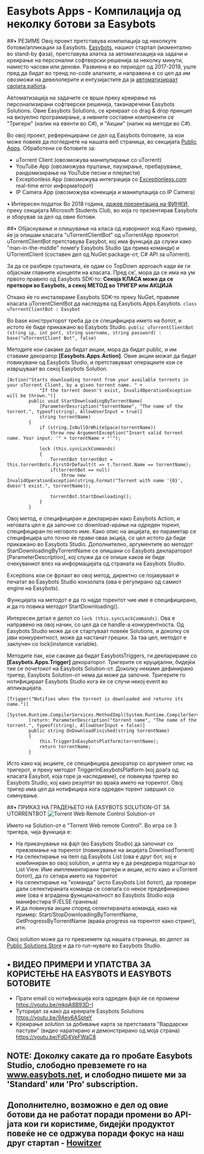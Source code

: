 # Easybots Apps - Компилација од неколку ботови за Easybots

##• РЕЗИМЕ
Овој проект претставува компилација од неколкуте ботови/апликации за Easybots.
[Easybots](https://easybots.net/Docs), нашиот стартап (моментално во stand-by фаза), претставува алатка за автоматизација на задачи и креирање на персонални софтверски
решенија за неколку минути, наместо часови или денови.
Развиена е во периодот од 2017-2019, уште пред да бидат во тренд no-code алатките, и направена е со цел да им овозможи на девелоперите
и ентузијастите да ја [автоматизираат својата работа](https://www.it.mk/polesno-avtomatizirane-na-zdodevnite-protsesi-so-noviot-dansko-makedonski-startap-easybot/?fbclid=IwAR1ZGx9TvwdblkaOJ7MrksJLsmL-GypQ7JMrt5c1Tb9aZAIP1A8670IXXKU).

Автоматизација на задачите се врши преку креирање на персонализирани софтверски решенија, таканаречени Easybots Solutions.
Овие Easybots Solutions, се креираат со drag & drop принцип на визуелно програмирање, а нивните составни компоненти се "Тригери" (налик на евенти во C#),
и "Акции" (налик на методи во C#).

Во овој проект, референцирани се дел од Easybots ботовите, за кои може повеќе да погледнете на нашата веб страница, во секцијата [Public Apps](https://easybots.net/AppStore).
Обработени се ботовите за:
- uTorrent Client (овозможува манипулирање со uTorrent)
- YouTube App (овозможува пуштање, паузирање, пребарување, рандомизирање на YouTube песни и плејлисти)
- Exceptionless App (овозможува интеграција со [Exceptionless.com](https://exceptionless.com/) real-time error информаторот)
- IP Camera App (овозможува конекција и манипулација со IP Camera)

• Интересен податок
Во 2018 година, [држев презентација на ФИНКИ](https://www.facebook.com/events/211750806380018/?ref=newsfeed), преку секцијата Microsoft Students Club, во која го презентирав Easybots и зборував за дел од овие ботови.


##• Објаснување и опишување на класа од изворниот код
Како пример, ќе ја опишам класата "uTorrentClientBot" од uTorrentApp проектот.
uTorrentClientBot претставува Easybot, кој има функција да служи како "man-in-the-middle" помеѓу Easybots Studio (да прима команди) и 
UTorrentClient (составен дел од NuGet package-от, C# API за uTorrent).

За да се разбере суштината, ќе одам со TopDown approach каде ќе ги објаснам главните концепти на класата.
Пред се', мора да се има на ум првото правило од Easybots SDK-то:
**Секоја КЛАСА може да се претвори во Easybots, а секој МЕТОД во ТРИГЕР или АКЦИЈА**

Откако ќе го инсталираме Easybots SDK-то преку NuGet, правиме класата uTorrentClientBot да наследува од Easybots.Apps.Easybots.
```class uTorrentClientBot : Easybot```

Во base конструкторот треба да се специфицира името на ботот, и истото ќе биде прикажано во Easybots Studio.
```public uTorrentClientBot (string ip, int port, string username, string password) : base("uTorrentClient Bot", false)```

Методите кои сакаме да бидат акции, мора да бидат public, и им ставаме декоратор **[Easybots.Apps.Action]**.
Овие акции можат да бидат повикувани од Easybots Studio, и претставуваат операциите кои се извршуваат во секој Easybots Solution.
```
[Action("Starts downloading torrent from your available torrents in your uTorrent Client, by a given torrent name. " +
            "If the torrent doesn't exist, InvalidOperationException will be thrown.")]
        public void StartDownloadingByTorrentName(
            [ParameterDescription("torrentName", "The name of the torrent.", typeof(string), AllowUserInput = true)]
            string torrentName)
        {
            if (string.IsNullOrWhiteSpace(torrentName))
                throw new ArgumentException("Insert valid torrent name. Your input: '" + torrentName + "'");

            lock (this.syncLockCommands)
            {
                TorrentBot torrentBot = this.torrentBots.FirstOrDefault(t => t.Torrent.Name == torrentName);
                if(torrentBot == null)
                    throw new InvalidOperationException(string.Format("Torrent with name '{0}', doesn't exist.", torrentName));

                torrentBot.StartDownloading();
            }
        }
```
Овој метод, е специфициран и деклариран како Easybots Action, и неговата цел е да започне со download-ирање на одреден торент, специфициран по неговото име.
Како опис на акцијата, во параметар се специфицира што точно ќе прави оваа акција, со цел истото да биде прикажано во Easybots Studio.
Дополнително, аргументите во методот StartDownloadingByTorrentName се опишани со Easybots деклараторот [ParameterDescription], кој служи да се опише каков ќе биде очекуваниот влез на информацијата од страната на Easybots Studio.

Exceptions кои се фрлаат во овој метод, директно се појавуваат и печатат во Easybots Studio конзолата (ова е регулирано од самиот engine на Easybots).

Функцијата на методот е да го најде торентот чие име е специфицирано, и да го повика методот StartDownloading().

Интересен детал е делот со `lock (this.syncLockCommands)`. Ова е направено на овој начин, со цел да се handle-а конкурентноста.
Од Easybots Studio може да се стартуваат повеќе Solutions, и доколку се јави конкурентност, може да настанат грешки. За таа цел,
методот е заклучен со lock(instance variable).

Методите пак, кои сакаме да бидат EasybotsTriggers, ги декларираме со **[Easybots.Apps.Trigger]** декораторот.
Тригерите се круцијални, бидејќи тие се почетокот на Easybots Solution-от.
Доколку немаме дефинирано тригер, Easybots Solution-от нема да може да започне.
Тригерите го нотифицираат Easybots Studio кога ќе се случи некој event во апликацијата.
```
[Trigger("Notifies when the torrent is downloaded and returns its name.")]
        [System.Runtime.CompilerServices.MethodImpl(System.Runtime.CompilerServices.MethodImplOptions.NoInlining)]
        [return: ParameterDescription("torrent name", "The name of the torrent.", typeof(string), AllowUserInput = false)]
        public string OnDownloadFinished(string torrentName)
        {
            this.TriggerInEasybotsPlatform(torrentName);
            return torrentName;
        }
```
Исто како кај акциите, се специфицира декоратор со аргумент опис на тригерот, и преку методот TriggerInEasybotsPlatform (кој доаѓа од класата Easybot, која горе ја наследивме),
се повикува тригер во Easybots Studio, кој како резултат во враќа името на торентот.
Овој тригер има цел да нотифицира кога одреден торент завршил со симнување.

##• ПРИКАЗ НА ГРАДЕЊЕТО НА EASYBOTS SOLUTION-ОТ ЗА UTORRENTBOT
![Torrent Web Remote Control Solution-от](https://i.imgur.com/HgW62Rh.png)

Името на Solution-от е "Torrent Web remote Control".
Во игра се 3 тригера, чија функција е:
- На прикачување на фајл (во Easybots Studio) да започнат со превземање на торентот (повикување на акцијата DownloadTorrent)
- На селектирање на item од Easybots List (ова е друг бот, кој е комбиниран во овој solution, и целта му е да рендерира податоци во List View. Име имплементирани тригери и акции, исто како и uTorrent ботот), да го сетира името на торентот
- На селектирање на "команда" (исто Easybots List ботот), да провери дали селектираната команда се совпаѓа со некое предефинирано име (ова е вградена функционалност во Easybots Studio која манифестира IF/ELSE гранења)
- И да повикува акции според селектираната команда, како на пример: Start/StopDownloadingByTorrentName, GetProgressByTorrentName (враќа progress на торентот како стринг), итн.

Овој solution може да го превземете од нашата страница, во делот за [Public Solutions Store](https://easybots.net/Solutions) и да го run-нувате во Easybots Studio.

## • ВИДЕО ПРИМЕРИ И УПАТСТВА ЗА КОРИСТЕЊЕ НА EASYBOTS И EASYBOTS БОТОВИТЕ
- Прати email со нотификација кога одреден фајл ќе се промени
https://youtu.be/mkpA8B93D-I
- Туторијал за како да креирате Easybots Solutions
https://youtu.be/9Aey6ASpteY
- Креирање solution за добивање карта за претставата "Вардарски пастуви" (видео наратирано и демонстрирано од моја страна)
https://youtu.be/FdD4VeFWaC8

## NOTE: Доколку сакате да го пробате Easybots Studio, слободно превземете го на www.easybots.net, и слободно пишете ми за 'Standard' или 'Pro' subscription.
## Дополнително, возможно е дел од овие ботови да не работат поради промени во API-јата кои ги користиме, бидејќи продуктот повеќе не се одржува поради фокус на наш друг стартап - [Howitzer](https://howitzer.co/)